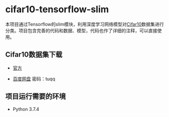 # cifar10-tensorflow-slim
本项目通过Tensorflow的slim模块，利用深度学习网络模型对[Cifar10](http://www.cs.toronto.edu/~kriz/cifar.html)数据集进行分类。项目包含完善的代码和数据、模型，代码也作了详细的注释，可以直接使用。

## Cifar10数据集下载
- [官方](http://www.cs.toronto.edu/~kriz/cifar-10-python.tar.gz)

- [百度网盘](https://pan.baidu.com/s/1AwQUx_KukoScbqlbF_IS-w) 
    密码：tuqq

## 项目运行需要的环境
- Python 3.7.4
